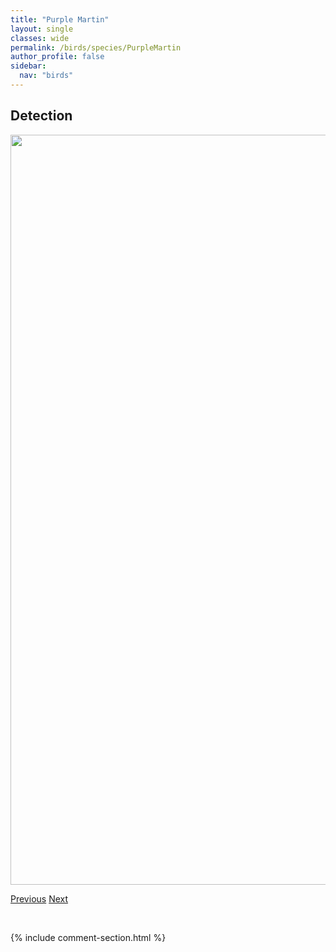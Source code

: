 ```yaml
---
title: "Purple Martin"
layout: single
classes: wide
permalink: /birds/species/PurpleMartin
author_profile: false
sidebar:
  nav: "birds"
---
```


<h2>Detection</h2>

<a href="https://drive.google.com/uc?export=view&id=1vt0Qz946JyB0CFKfkfr2EZrkUxEz9_1T">
<img src="https://drive.google.com/uc?export=view&id=1vt0Qz946JyB0CFKfkfr2EZrkUxEz9_1T" height = "1200" width = "800">
</a>

<a href="/birds/species/PurpleFinch/" class="pagination--pager" title="Purple Finch">Previous</a> <a href="/birds/species/RosebreastedGrosbeak/" class="pagination--pager" title="Rose-breasted Grosbeak">Next</a>

<p>&nbsp;</p>

{% include comment-section.html %}
